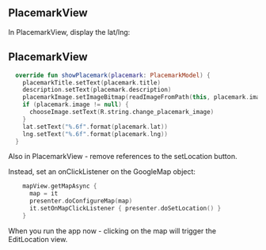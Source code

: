 ## PlacemarkView

In PlacemarkView, display the lat/lng:

## PlacemarkView

```kotlin
  override fun showPlacemark(placemark: PlacemarkModel) {
    placemarkTitle.setText(placemark.title)
    description.setText(placemark.description)
    placemarkImage.setImageBitmap(readImageFromPath(this, placemark.image))
    if (placemark.image != null) {
      chooseImage.setText(R.string.change_placemark_image)
    }
    lat.setText("%.6f".format(placemark.lat))
    lng.setText("%.6f".format(placemark.lng))
  }
```

Also in PlacemarkView - remove references to the setLocation button.

Instead, set an onClickListener on the GoogleMap object:

```kotlin
    mapView.getMapAsync {
      map = it
      presenter.doConfigureMap(map)
      it.setOnMapClickListener { presenter.doSetLocation() }
    }
```

When you run the app now - clicking on the map will trigger the EditLocation view.
